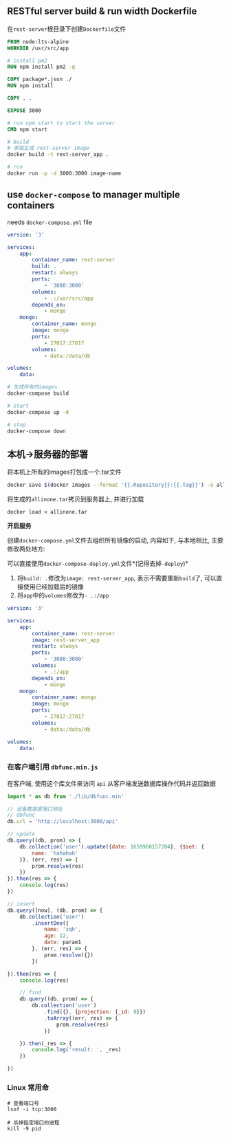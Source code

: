 ## RESTful server build & run width Dockerfile

在`rest-server`根目录下创建`Dockerfile`文件

```Dockerfile
FROM node:lts-alpine
WORKDIR /usr/src/app

# install pm2
RUN npm install pm2 -g

COPY package*.json ./
RUN npm install

COPY . .

EXPOSE 3000

# run npm start to start the server
CMD npm start
```

```bash
# build
# 单独生成 rest-server image
docker build -t rest-server_app .

# run
docker run -p -d 3000:3000 image-name
```

## use `docker-compose` to manager multiple containers

needs `docker-compose.yml` file

```yml
version: '3'

services:
    app:
        container_name: rest-server
        build: .
        restart: always
        ports:
            - '3000:3000'
        volumes:
            - .:/usr/src/app
        depends_on:
            - mongo
    mongo:
        container_name: mongo
        image: mongo
        ports:
            - 27017:27017
        volumes:
            - data:/data/db

volumes:
    data:
```

```bash
# 生成所有的images
docker-compose build

# start
docker-compose up -d

# stop
docker-compose down
```

## 本机->服务器的部署

将本机上所有的images打包成一个.tar文件

```bash
docker save $(docker images --format '{{.Repository}}:{{.Tag}}') -o allinone.tar
```

将生成的`allinone.tar`拷贝到服务器上, 并进行加载

```base
docker load < allinone.tar
```

**开启服务**

创建`docker-compose.yml`文件去组织所有镜像的启动, 内容如下, 与本地相比, 主要修改两处地方:

可以直接使用`docker-compose-deploy.yml`文件*(记得去掉`-deploy`)*

1. 将`build: .`修改为`image: rest-server_app`, 表示不需要重新`build`了, 可以直接使用已经加载后的镜像
2. 将`app`中的`volumes`修改为`- .:/app`

```yml
version: '3'

services:
    app:
        container_name: rest-server
        image: rest-server_app
        restart: always
        ports:
            - '3000:3000'
        volumes:
            - .:/app
        depends_on:
            - mongo
    mongo:
        container_name: mongo
        image: mongo
        ports:
            - 27017:27017
        volumes:
            - data:/data/db

volumes:
    data:
```

### 在客户端引用 `dbfunc.min.js`

在客户端, 使用这个库文件来访问 `api` 从客户端发送数据库操作代码并返回数据

```js
import * as db from './lib/dbfunc.min'

// 设备数据度接口地址
// dbfunc
db.url = 'http://localhost:3000/api'

// update
db.query((db, prom) => {
    db.collection('user').update({date: 1659968157204}, {$set: {
        name: 'hahahah'
    }}, (err, res) => {
        prom.resolve(res)
    })
}).then(res => {
    console.log(res)
})

// insert
db.query([now], (db, prom) => {
    db.collection('user')
        .insertOne({
            name: 'zqh',
            age: 12,
            date: param1
        }, (err, res) => {
            prom.resolve({})
        })

}).then(res => {
    console.log(res)

    // find
    db.query((db, prom) => { 
        db.collection('user')
            .find({}, {projection: {_id: 0}})
            .toArray((err, res) => {
                prom.resolve(res)
            })

    }).then(_res => {
        console.log('result: ', _res)
    })

})
```

### Linux 常用命

```base
# 查看端口号
lsof -i tcp:3000

# 杀掉指定端口的进程
kill -9 pid
```